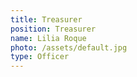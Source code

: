 ```yaml
---
title: Treasurer
position: Treasurer
name: Lilia Roque
photo: /assets/default.jpg
type: Officer
---
```


